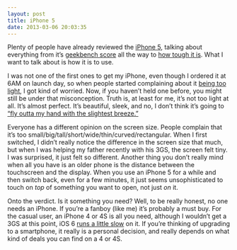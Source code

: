 ```yaml
---
layout: post
title: iPhone 5
date: 2013-03-06 20:03:35
---
```


Plenty of people have already reviewed the [iPhone
5](http://www.apple.com/iphone/), talking about everything from it’s
[geekbench score](http://browser.primatelabs.com/geekbench2/1030202) all
the way to [how tough it
is](http://appadvice.com/appnn/2012/09/the-iphone-5-is-one-pretty-tough-little-handset).
What I want to talk about is how it is to use.

I was not one of the first ones to get my iPhone, even though I ordered
it at 6AM on launch day, so when people started complaining about it
[being too
light](http://gizmodo.com/5945662/the-weirdest-thing-people-hate-about-the-iphone-5),
I got kind of worried. Now, if you haven’t held one before, you might
still be under that misconception. Truth is, at least for me, it’s not
too light at all. It’s almost perfect. It’s beautiful, sleek, and no, I
don’t think it’s going to [“fly outta my hand with the slightest
breeze.”](https://twitter.com/Rbeavs/statuses/249188103296778240)

Everyone has a different opinion on the screen size. People complain
that it’s too small/big/tall/short/wide/thin/curved/rectangular. When I
first switched, I didn’t really notice the difference in the screen size
that much, but when I was helping my father recently with his 3GS, the
screen felt tiny. I was surprised, it just felt so different. Another
thing you don’t really mind when all you have is an older phone is the
distance between the touchscreen and the display. When you use an iPhone
5 for a while and then switch back, even for a few minutes, it just
seems unsophisticated to touch on *top* of something you want to open,
not just *on* it.

Onto the verdict. Is it something you need? Well, to be really honest,
no one needs an iPhone. If you’re a fanboy (like me) it’s probably a
must buy. For the casual user, an iPhone 4 or 4S is all you need,
although I wouldn’t get a 3GS at this point, iOS 6 [runs a little
slow](http://arstechnica.com/apple/2012/09/tempting-fate-installing-ios-6-on-the-iphone-3gs/)
on it. If you’re thinking of upgrading to a smartphone, it really is a
personal decision, and really depends on what kind of deals you can find
on a 4 or 4S.